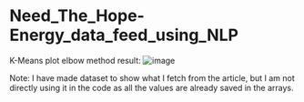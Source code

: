 # Need_The_Hope-Energy_data_feed_using_NLP

K-Means plot elbow method result:
![image](https://user-images.githubusercontent.com/78720027/213454360-65094791-6e0d-40d5-8ef9-9a130b6d80a0.png)


Note: I have made dataset to show what I fetch from the article, but I am not directly using it in the code as all the values are already saved in the arrays.
